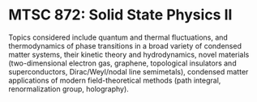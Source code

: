# MTSC 872: Solid State Physics II

Topics considered include quantum and thermal fluctuations, and thermodynamics of phase transitions in a broad variety of condensed matter systems, their kinetic theory and hydrodynamics, novel materials (two-dimensional electron gas, graphene, topological insulators and superconductors, Dirac/Weyl/nodal line semimetals), condensed matter applications of modern field-theoretical methods (path integral, renormalization group, holography).